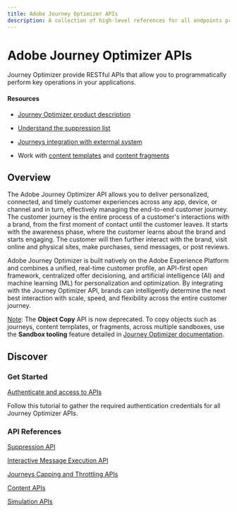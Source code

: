 ```yaml
---
title: Adobe Journey Optimizer APIs
description: A collection of high-level references for all endpoints provided by Adobe Journey Optimizer APIs.
---
```


<Hero slots="heading, text"/>

# Adobe Journey Optimizer APIs

Journey Optimizer provide RESTful APIs that allow you to programmatically perform key operations in your applications.

<Resources slots="heading, links"/>

#### Resources

* [Journey Optimizer product description](https://helpx.adobe.com/legal/product-descriptions/adobe-journey-optimizer.html)

* [Understand the suppression list](https://experienceleague.adobe.com/docs/journey-optimizer/using/reporting/deliverability/suppression-list.html)

* [Journeys integration with exterrnal system](https://experienceleague.adobe.com/docs/journey-optimizer/using/configuration/configure-journeys/external-systems/external-systems.html#capping)

* Work with [content templates](https://experienceleague.adobe.com/en/docs/journey-optimizer/using/content-management/content-templates/content-templates) and [content fragments](https://experienceleague.adobe.com/en/docs/journey-optimizer/using/content-management/fragments/fragments) 

## Overview

The Adobe Journey Optimizer API allows you to deliver personalized, connected, and timely customer experiences across any app, device, or channel and in turn, effectively managing the end-to-end customer journey. The customer journey is the entire process of a customer's interactions with a brand, from the first moment of contact until the customer leaves. It starts with the awareness phase, where the customer learns about the brand and starts engaging. The customer will then further interact with the brand, visit online and physical sites, make purchases, send messages, or post reviews.

Adobe Journey Optimizer is built natively on the Adobe Experience Platform and combines a unified, real-time customer profile, an API-first open framework, centralized offer decisioning, and artificial intelligence (AI) and machine learning (ML) for personalization and optimization. By integrating with the Journey Optimizer API, brands can intelligently determine the next best interaction with scale, speed, and flexibility across the entire customer journey.

<u>Note</u>: The <b>Object Copy</b> API is now deprecated. To copy objects such as journeys, content templates, or fragments, across multiple sandboxes, use the <b>Sandbox tooling</b> feature detailed in <a href="https://experienceleague.adobe.com/en/docs/journey-optimizer/using/configuration/copy-objects-to-sandbox">Journey Optimizer documentation</a>.

## Discover

<DiscoverBlock slots="heading, link, text"/>

### Get Started

[Authenticate and access to APIs](references/authentication.md)

Follow this tutorial to gather the required authentication credentials for all Journey Optimizer APIs.

<DiscoverBlock slots="heading, link, text"/>

### API References

<DiscoverBlock slots="link, text"/>

[Suppression API](references/suppression.md)

[Interactive Message Execution API](references/messaging.md)

[Journeys Capping and Throttling APIs](references/journeys.md)

[Content APIs](references/content.md)

[Simulation APIs](references/simulations.md)

<br/><br/>
